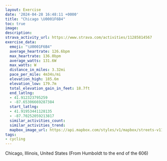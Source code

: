```yaml
---
layout: Exercise
date: '2024-04-28 16:48:11 +0000'
title: "Chicago \U0001F6B4"
toc: true
image:
description:
strava_activity_url: https://www.strava.com/activities/11285814567
exercise_data:
  emoji: "\U0001F6B4"
  average_heartrate: 126.6bpm
  max_heartrate: 136.0bpm
  average_watts: 131.6W
  max_watts: W
  distance_in_miles: 3.32mi
  pace_per_mile: 4m34s/mi
  elevation_high: 185.6m
  elevation_low: 179.7m
  total_elevation_gain_in_feet: 18.7ft
  end_latlng:
  - 41.912323795259
  - -87.65306669287384
  start_latlng:
  - 41.91953441128135
  - -87.70252059213817
  similar_activities_count:
  similar_activities_trend:
  mapbox_image_url: https://api.mapbox.com/styles/v1/mapbox/streets-v11/static/path-5+787af2-1.0(a%7Dy~FvjhvOlEE%7C%40%40xAGzGEFC%40CMW%3FQ%40iAHaAC%7DBFQBQCiC%3FmJBoC%40iEOe%7C%40OqUCaAGu%40EoC%5BwGKuGD%7BC%5CgDBq%40Ymh%40AqDC%7BAMeCIQOGI%40IDMTCNC%7C%40Hl%40%3FBEF_%40JQB%7BC%3Fe%40AQEMICGCYBcBIiBMo%40a%40oCm%40wDqAmJI%7B%40%3FuEKcRBeB%40KHUh%40q%40bCuDnL%7DM),pin-s-s+e5b22e(-87.70236,41.91713),pin-s-f+89ae00(-87.65535,41.91395999999998)/auto/800x800?access_token=pk.eyJ1Ijoiam9zaGJlY2ttYW4iLCJhIjoiY205eWR2aDd1MWZ6djJrbXc4a3M0bWZleiJ9.XiG9OWkNcZk2QzjJbxLB4A
tags:
- cycling
---
```




Chicago, Illinois, United States (From Humboldt to the end of the 606)
